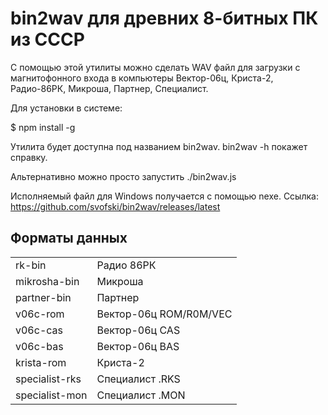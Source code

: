 bin2wav для древних 8-битных ПК из СССР
=======================================

С помощью этой утилиты можно сделать WAV файл для загрузки 
с магнитофонного входа в компьютеры Вектор-06ц, Криста-2, Радио-86РК, 
Микроша, Партнер, Специалист. 

Для установки в системе:

$ npm install -g

Утилита будет доступна под названием bin2wav. bin2wav -h покажет справку.

Альтернативно можно просто запустить ./bin2wav.js

Исполняемый файл для Windows получается с помощью nexe. Ссылка: https://github.com/svofski/bin2wav/releases/latest


Форматы данных
--------------
  |    |    |
  |---------------|-------|
  | rk-bin          | Радио 86РК              |
  | mikrosha-bin    | Микроша                 |  
|partner-bin     |Партнер |
|v06c-rom        |Вектор-06ц ROM/R0M/VEC |
|v06c-cas        |Вектор-06ц CAS |
|v06c-bas        |Вектор-06ц BAS |
|krista-rom      |Криста-2 |
|specialist-rks  |Специалист .RKS |
|specialist-mon  |Специалист .MON |
